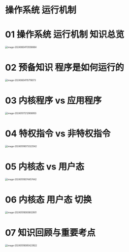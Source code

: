# 操作系统 运行机制



# 01 操作系统 运行机制 知识总览

<img src="https://cvp.oss-cn-shanghai.aliyuncs.com/picgo/202406041135015.png" alt="image-20240604113558884" style="zoom:50%;" />



# 02 预备知识 程序是如何运行的

<img src="https://cvp.oss-cn-shanghai.aliyuncs.com/picgo/202406041157290.png" alt="image-20240604115719073" style="zoom:50%;" />



# 03 内核程序 vs 应用程序

<img src="https://cvp.oss-cn-shanghai.aliyuncs.com/picgo/202405172129101.png" alt="image-20240517212906950" style="zoom:50%;" />



# 04 特权指令 vs 非特权指令

<img src="https://cvp.oss-cn-shanghai.aliyuncs.com/picgo/202405180733659.png" alt="image-20240518073322542" style="zoom:50%;" />



# 05 内核态 vs 用户态

<img src="https://cvp.oss-cn-shanghai.aliyuncs.com/picgo/202405180744563.png" alt="image-20240518074457442" style="zoom:50%;" />



# 06 内核态 用户态 切换

<img src="https://cvp.oss-cn-shanghai.aliyuncs.com/picgo/202405180836323.png" alt="image-20240518083602901" style="zoom:50%;" />



# 07 知识回顾与重要考点

<img src="https://cvp.oss-cn-shanghai.aliyuncs.com/picgo/202405180854049.png" alt="image-20240518085423922" style="zoom:50%;" />